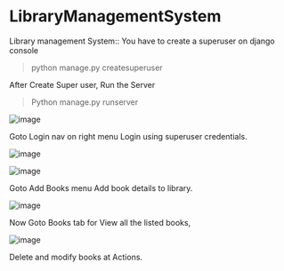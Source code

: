 # LibraryManagementSystem

Library management System:: You have to create a superuser on django console
>python manage.py createsuperuser

After Create Super user, Run the Server
>Python manage.py runserver

![image](https://user-images.githubusercontent.com/50632298/162002699-ec60e9ce-7a01-4d7b-819e-48e02f17c9e6.png)


Goto Login nav on right menu
Login using superuser credentials.

![image](https://user-images.githubusercontent.com/50632298/162002897-68a50250-942e-4f46-a36b-b9eaf4a9fa41.png)

![image](https://user-images.githubusercontent.com/50632298/162003014-b107ba09-e777-44b7-ad0d-fddda2cd9685.png)


Goto Add Books menu
Add book details to library.

![image](https://user-images.githubusercontent.com/50632298/162003149-cac5f08e-e4c8-4cf6-9b47-69ac6c5047b6.png)


Now Goto Books tab for View all the listed books,

![image](https://user-images.githubusercontent.com/50632298/162003264-d5f510be-0f64-4f58-8aed-2178aa20b9a6.png)


Delete and modify books at Actions.
